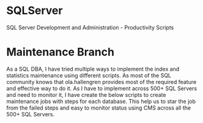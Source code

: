 # SQLServer
SQL Server Development and Administration - Productivity Scripts

# Maintenance Branch   
As a SQL DBA, I have tried multiple ways to implement the index and statistics maintenance using different scripts. As most of the SQL community knows that ola.hallengren provides most of the required feature and effective way to do it.
As I have to implement across 500+ SQL Servers and need to monitor it, I have create the below scripts to create maintenance jobs with steps for each database. This help us to star the job from the failed steps and easy to monitor status using CMS across all the 500+ SQL Servers.
